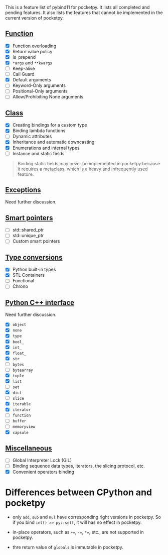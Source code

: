 This is a feature list of pybind11 for pocketpy. It lists all completed and pending features. It also lists the features that cannot be implemented in the current version of pocketpy.

## [Function](https://pybind11.readthedocs.io/en/stable/advanced/functions.html)

- [x] Function overloading
- [x] Return value policy
- [x] is_prepend
- [x] `*args` and `**kwargs`
- [ ] Keep-alive
- [ ] Call Guard
- [x] Default arguments
- [ ] Keyword-Only arguments
- [ ] Positional-Only arguments
- [ ] Allow/Prohibiting None arguments

## [Class](https://pybind11.readthedocs.io/en/stable/classes.html)

- [x] Creating bindings for a custom type
- [x] Binding lambda functions
- [ ] Dynamic attributes
- [x] Inheritance and automatic downcasting
- [x] Enumerations and internal types
- [ ] Instance and static fields

> Binding static fields may never be implemented in pocketpy because it requires a metaclass, which is a heavy and infrequently used feature.

## [Exceptions](https://pybind11.readthedocs.io/en/stable/advanced/exceptions.html)

Need further discussion.

## [Smart pointers](https://pybind11.readthedocs.io/en/stable/advanced/smart_ptrs.html)

- [ ] std::shared_ptr
- [ ] std::unique_ptr
- [ ] Custom smart pointers

## [Type conversions](https://pybind11.readthedocs.io/en/stable/advanced/cast/index.html)

- [x] Python built-in types
- [x] STL Containers
- [ ] Functional
- [ ] Chrono

## [Python C++ interface](https://pybind11.readthedocs.io/en/stable/advanced/pycpp/object.html)

Need further discussion.

- [x] `object`
- [x] `none`
- [x] `type`
- [x] `bool_`
- [x] `int_`
- [x] `float_`
- [x] `str`
- [ ] `bytes`
- [ ] `bytearray`
- [x] `tuple`
- [x] `list`
- [ ] `set`
- [x] `dict`
- [ ] `slice`
- [x] `iterable`
- [x] `iterator`
- [ ] `function`
- [ ] `buffer`
- [ ] `memoryview`
- [x] `capsule`

## [Miscellaneous](https://pybind11.readthedocs.io/en/stable/advanced/misc.html)

- [ ] Global Interpreter Lock (GIL)
- [ ] Binding sequence data types, iterators, the slicing protocol, etc.
- [x] Convenient operators binding

# Differences between CPython and pocketpy

- only `add`, `sub` and `mul` have corresponding right versions in pocketpy. So if you bind `int() >> py::self`, it will has no effect in pocketpy.

- in-place operators, such as `+=`, `-=`, `*=`, etc., are not supported in pocketpy.

- thre return value of `globals` is immutable in pocketpy.

